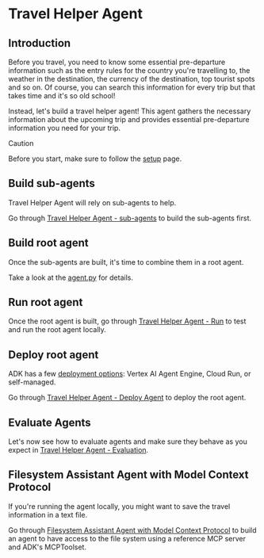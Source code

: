 # Travel Helper Agent

## Introduction

Before you travel, you need to know some essential pre-departure information such as the entry rules for the country 
you're travelling to, the weather in the destination, the currency of the destination, top tourist spots and so on. 
Of course, you can search this information for every trip but that takes time and it's so old school! 

Instead, let's build a travel helper agent! This agent gathers the necessary information about the upcoming trip 
and provides essential pre-departure information you need for your trip.

> [!CAUTION]  
> Before you start, make sure to follow the [setup](../setup.md) page.

## Build sub-agents

Travel Helper Agent will rely on sub-agents to help. 

Go through [Travel Helper Agent - sub-agents](./sub_agents) to build the sub-agents first.

## Build root agent 

Once the sub-agents are built, it's time to combine them in a root agent.

Take a look at the [agent.py](agent.py) for details. 

## Run root agent

Once the root agent is built, go through [Travel Helper Agent - Run](./docs/run_agent.md) to test and run the root agent
locally.

## Deploy root agent

ADK has a few [deployment options](https://google.github.io/adk-docs/deploy/): Vertex AI Agent Engine, Cloud Run, or self-managed. 

Go through [Travel Helper Agent - Deploy Agent](./docs/deploy_agent.md) to deploy the root agent.

## Evaluate Agents

Let's now see how to evaluate agents and make sure they behave as you expect in [Travel Helper Agent - Evaluation](./docs/evaluate_agents.md).

## Filesystem Assistant Agent with Model Context Protocol

If you're running the agent locally, you might want to save the travel information in a text file. 

Go through [Filesystem Assistant Agent with Model Context Protocol](./sub_agents/filesystem_assistant) to build an agent
to have access to the file system using a reference MCP server and ADK's MCPToolset.

